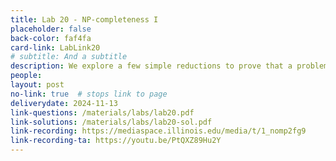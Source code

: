```yaml
---
title: Lab 20 - NP-completeness I
placeholder: false
back-color: faf4fa
card-link: LabLink20
# subtitle: And a subtitle
description: We explore a few simple reductions to prove that a problem is NP-hard. Special emphasis on the SAT problem. 
people:
layout: post
no-link: true  # stops link to page 
deliverydate: 2024-11-13
link-questions: /materials/labs/lab20.pdf
link-solutions: /materials/labs/lab20-sol.pdf
link-recording: https://mediaspace.illinois.edu/media/t/1_nomp2fg9
link-recording-ta: https://youtu.be/PtQXZ89Hu2Y
---
```










